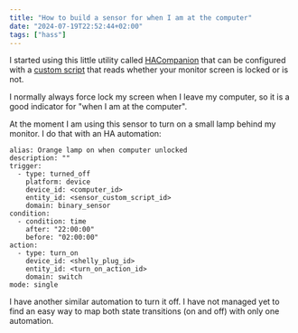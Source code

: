 ```yaml
---
title: "How to build a sensor for when I am at the computer"
date: "2024-07-19T22:52:44+02:00"
tags: ["hass"]
---
```


I started using this little utility called [HACompanion](https://github.com/tobias-kuendig/hacompanion) that can be configured with a [custom script](https://github.com/tobias-kuendig/hacompanion/discussions/28#discussion-5440242) that reads whether your monitor screen is locked or is not. 

I normally always force lock my screen when I leave my computer, so it is a good indicator for "when I am at the computer".

At the moment I am using this sensor to turn on a small lamp behind my monitor. I do that with an HA automation:

```
alias: Orange lamp on when computer unlocked
description: ""
trigger:
  - type: turned_off
    platform: device
    device_id: <computer_id>
    entity_id: <sensor_custom_script_id>
    domain: binary_sensor
condition:
  - condition: time
    after: "22:00:00"
    before: "02:00:00"
action:
  - type: turn_on
    device_id: <shelly_plug_id>
    entity_id: <turn_on_action_id>
    domain: switch
mode: single
```

I have another similar automation to turn it off. I have not managed yet to find an easy way to map both state transitions (on and off) with only one automation.
